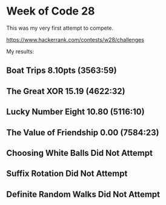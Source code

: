# Week of Code 28

This was my very first attempt to compete.

https://www.hackerrank.com/contests/w28/challenges

My results:

Boat Trips
8.10pts (3563:59)
--
The Great XOR
15.19 (4622:32)
--
Lucky Number Eight
10.80 (5116:10)
--
The Value of Friendship
0.00 (7584:23)
--
Choosing White Balls
Did Not Attempt
--
Suffix Rotation
Did Not Attempt
--
Definite Random Walks
Did Not Attempt
--

